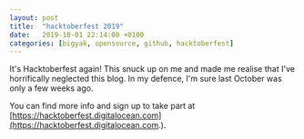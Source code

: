 ```yaml
---
layout: post
title:  "hacktoberfest 2019"
date:   2019-10-01 22:14:00 +0100
categories: [bigyak, opensource, github, hacktoberfest]
---
```

It's Hacktoberfest again! This snuck up on me and made me realise that I've horrifically neglected this blog. In my defence, I'm sure last October was only a few weeks ago.

You can find more info and sign up to take part at [https://hacktoberfest.digitalocean.com](https://hacktoberfest.digitalocean.com.).

